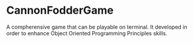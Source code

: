 # CannonFodderGame

A compherensive game that can be playable on terminal. It developed in order to enhance Object Oriented Programming Principles skills.
